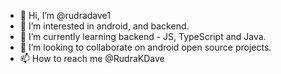 - 👋 Hi, I’m @rudradave1
- 👀 I’m interested in android, and backend.
- 🌱 I’m currently learning backend - JS, TypeScript and Java.
- 💞️ I’m looking to collaborate on android open source projects.
- 📫 How to reach me @RudraKDave

<!---
rudradave1/rudradave1 is a ✨ special ✨ repository because its `README.md` (this file) appears on your GitHub profile.
You can click the Preview link to take a look at your changes.
--->
